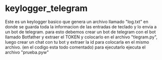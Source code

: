 # keylogger_telegram
Este es un keylogger basico que genera un archivo llamado "log.txt" en donde se guarda toda la informacion de las entradas de teclado y lo envia a un bot de telegram.
para esto debemos crear un bot de telegram con el bot llamado Botfather y extraer el TOKEN y colocarlo en el archivo "tlegram.py", luego crear un chat con tu bot y extraer la id para colocarla en el mismo archivo.
(en el codigo esta todo comentado)
para ejecutarlo ejecuta el archivo "prueba.pyw"
